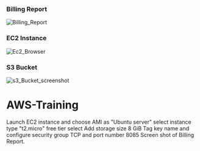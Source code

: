 ### Billing Report
![Billing_Report](https://user-images.githubusercontent.com/82746623/116860032-8e389000-ac1e-11eb-8938-bf0250f3e600.PNG)
### EC2 Instance
![Ec2_Browser](https://user-images.githubusercontent.com/82746623/116860086-a27c8d00-ac1e-11eb-98c0-e4eded7bb03b.PNG)
### S3 Bucket 
![s3_Bucket_screenshot](https://user-images.githubusercontent.com/82746623/116860106-ac05f500-ac1e-11eb-8305-941bb7b81269.PNG)
# AWS-Training
Launch EC2 instance and choose AMI as "Ubuntu server"
select instance type "t2.micro" free tier
select Add storage size 8 GiB
Tag key name and configure security group TCP and port number 8085
Screen shot of Billing Report.
